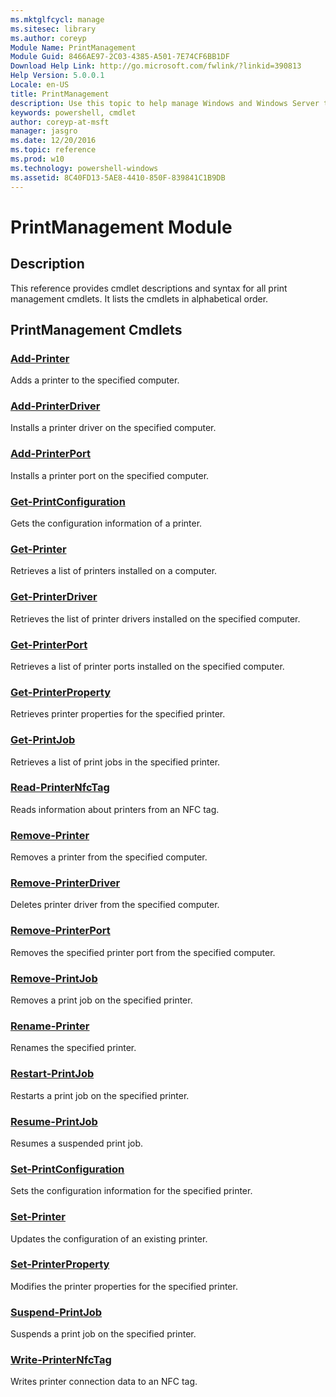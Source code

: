 ```yaml
---
ms.mktglfcycl: manage
ms.sitesec: library
ms.author: coreyp
Module Name: PrintManagement
Module Guid: 8466AE97-2C03-4385-A501-7E74CF6BB1DF
Download Help Link: http://go.microsoft.com/fwlink/?linkid=390813
Help Version: 5.0.0.1
Locale: en-US
title: PrintManagement
description: Use this topic to help manage Windows and Windows Server technologies with Windows PowerShell.
keywords: powershell, cmdlet
author: coreyp-at-msft
manager: jasgro
ms.date: 12/20/2016
ms.topic: reference
ms.prod: w10
ms.technology: powershell-windows
ms.assetid: 8C40FD13-5AE8-4410-850F-839841C1B9DB
---
```


# PrintManagement Module
## Description
This reference provides cmdlet descriptions and syntax for all print management cmdlets. It lists the cmdlets in alphabetical order.

## PrintManagement Cmdlets
### [Add-Printer](./add-printer.md)
Adds a printer to the specified computer.

### [Add-PrinterDriver](./add-printerdriver.md)
Installs a printer driver on the specified computer.

### [Add-PrinterPort](./add-printerport.md)
Installs a printer port on the specified computer.

### [Get-PrintConfiguration](./get-printconfiguration.md)
Gets the configuration information of a printer.

### [Get-Printer](./get-printer.md)
Retrieves a list of printers installed on a computer.

### [Get-PrinterDriver](./get-printerdriver.md)
Retrieves the list of printer drivers installed on the specified computer.

### [Get-PrinterPort](./get-printerport.md)
Retrieves a list of printer ports installed on the specified computer.

### [Get-PrinterProperty](./get-printerproperty.md)
Retrieves printer properties for the specified printer.

### [Get-PrintJob](./get-printjob.md)
Retrieves a list of print jobs in the specified printer.

### [Read-PrinterNfcTag](./read-printernfctag.md)
Reads information about printers from an NFC tag.

### [Remove-Printer](./remove-printer.md)
Removes a printer from the specified computer.

### [Remove-PrinterDriver](./remove-printerdriver.md)
Deletes printer driver from the specified computer.

### [Remove-PrinterPort](./remove-printerport.md)
Removes the specified printer port from the specified computer.

### [Remove-PrintJob](./remove-printjob.md)
Removes a print job on the specified printer.

### [Rename-Printer](./rename-printer.md)
Renames the specified printer.

### [Restart-PrintJob](./restart-printjob.md)
Restarts a print job on the specified printer.

### [Resume-PrintJob](./resume-printjob.md)
Resumes a suspended print job.

### [Set-PrintConfiguration](./set-printconfiguration.md)
Sets the configuration information for the specified printer.

### [Set-Printer](./set-printer.md)
Updates the configuration of an existing printer.

### [Set-PrinterProperty](./set-printerproperty.md)
Modifies the printer properties for the specified printer.

### [Suspend-PrintJob](./suspend-printjob.md)
Suspends a print job on the specified printer.

### [Write-PrinterNfcTag](./write-printernfctag.md)
Writes printer connection data to an NFC tag.



